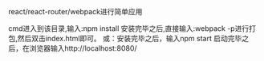 react/react-router/webpack进行简单应用

cmd进入到该目录,输入:npm install
安装完毕之后,直接输入:webpack -p进行打包,然后双击index.html即可。
或：安装完毕之后，输入npm start 启动完毕之后，在浏览器输入http://localhost:8080/ 

